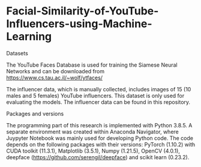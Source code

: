 # Facial-Similarity-of-YouTube-Influencers-using-Machine-Learning

Datasets

The YouTube Faces Database is used for training the Siamese Neural Networks and can be downloaded from https://www.cs.tau.ac.il/~wolf/ytfaces/

The influencer data, which is manually collected, includes images of 15 (10 males and 5 females) YouTube influencers. This dataset is only used for evaluating the models. The influencer data can be found in this repository.

Packages and versions

The programming part of this research is implemented with Python 3.8.5. A separate environment was created within Anaconda Navigator, where Juypyter Notebook was mainly used for developing Python code. The code depends on the following packages with their versions: PyTorch (1.10.2) with CUDA toolkit (11.3.1), Matplotlib (3.5.1), Numpy (1.21.5), OpenCV (4.0.1), deepface (https://github.com/serengil/deepface) and scikit learn (0.23.2).
